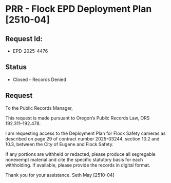 # PRR - Flock EPD Deployment Plan [2510-04]

## Request Id:
* EPD-2025-4476

## Status
* Closed - Records Denied

## Request 
To the Public Records Manager,

This request is made pursuant to Oregon’s Public Records Law, ORS 192.311–192.478.

I am requesting access to the Deployment Plan for Flock Safety cameras as described on page 29 of contract number 2025-03244, section 10.2 and 10.3, between the City of Eugene and Flock Safety.

If any portions are withheld or redacted, please produce all segregable nonexempt material and cite the specific statutory basis for each withholding. If available, please provide the records in digital format. 

Thank you for your assistance.
Seth May
[2510-04]



